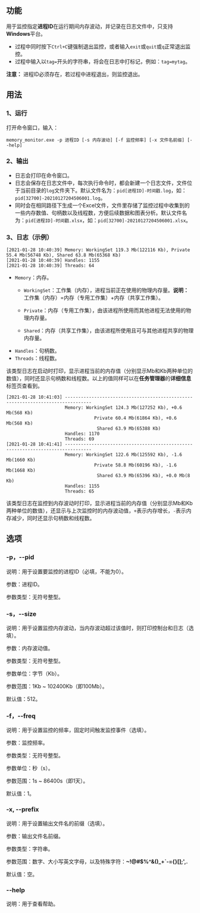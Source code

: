 ## 功能

用于监控指定**进程ID**在运行期间内存波动，并记录在日志文件中，只支持**Windows**平台。

* 过程中同时按下`Ctrl+C`键强制退出监控，或者输入`exit`或`quit`或`q`正常退出监控。
* 过程中输入以`tag=`开头的字符串，将会在日志中打标记，例如：`tag=mytag`。

**注意：** 进程ID必须存在，若过程中进程退出，则监控退出。

## 用法

### 1、运行

打开命令窗口，输入：

```
memory_monitor.exe -p 进程ID [-s 内存波动] [-f 监控频率] [-x 文件名前缀] [--help]
```

### 2、输出

* 日志会打印在命令窗口。
* 日志会保存在日志文件中，每次执行命令时，都会新建一个日志文件，文件位于当前目录的`log`文件夹下。默认文件名为：`pid[进程ID]-时间戳.log`，如：`pid[32700]-20210127204506001.log`。
* 同时会在相同路径下生成一个Excel文件，文件里存储了监控过程中收集到的一些内存数值、句柄数以及线程数，方便后续数据和图表分析。默认文件名为：`pid[进程ID]-时间戳.xlsx`，如：`pid[32700]-20210127204506001.xlsx`。

### 3、日志（示例）

```
[2021-01-28 10:40:39] Memory: WorkingSet 119.3 Mb(122116 Kb), Private 55.4 Mb(56748 Kb), Shared 63.8 Mb(65368 Kb)
[2021-01-28 10:40:39] Handles: 1155
[2021-01-28 10:40:39] Threads: 64
```

* `Memory`：内存。
  * `WorkingSet`：工作集（内存），进程当前正在使用的物理内存量。**说明：** 工作集（内存）=内存（专用工作集）+内存（共享工作集）。

  * `Private`：内存（专用工作集），由该进程所使用而其他进程无法使用的物理内存量。
  * `Shared`：内存（共享工作集），由该进程所使用且可与其他进程共享的物理内存量。
* `Handles`：句柄数。
* `Threads`：线程数。

该类型日志在启动时打印，显示进程当前的内存值（分别显示Mb和Kb两种单位的数值），同时还显示句柄数和线程数。以上的值同样可以在**任务管理器**的**详细信息**标签页查看到。

```
[2021-01-28 10:41:03] --------------------------------------------------------------------------------
                      Memory: WorkingSet 124.3 Mb(127252 Kb), +0.6 Mb(568 Kb)
                                 Private 60.4 Mb(61864 Kb), +0.6 Mb(568 Kb)
                                  Shared 63.9 Mb(65388 Kb)
                      Handles: 1170
                      Threads: 69
[2021-01-28 10:41:41] --------------------------------------------------------------------------------
                      Memory: WorkingSet 122.6 Mb(125592 Kb), -1.6 Mb(1660 Kb)
                                 Private 58.8 Mb(60196 Kb), -1.6 Mb(1668 Kb)
                                  Shared 63.9 Mb(65396 Kb), +0.0 Mb(8 Kb)
                      Handles: 1155
                      Threads: 65
```

该类型日志在监控到内存波动时打印，显示进程当前的内存值（分别显示Mb和Kb两种单位的数值），还显示与上次监控时的内存波动值，`+`表示内存增长，`-`表示内存减少，同时还显示句柄数和线程数。

## 选项

### -p，--pid

说明：用于设置要监控的进程ID（必填，不能为0）。

参数：进程ID。

参数类型：无符号整型。

### -s，--size

说明：用于设置监控内存波动，当内存波动超过该值时，则打印控制台和日志（选填）。

参数：内存波动值。

参数类型：无符号整型。

参数单位：字节（Kb）。

参数范围：1Kb ~ 102400Kb（即100Mb）。

默认值：512。

### -f，--freq

说明：用于设置监控的频率，固定时间触发监控事件（选填）。

参数：监控频率。

参数类型：无符号整型。

参数单位：秒（s）。

参数范围：1s ~ 86400s（即1天）。

默认值：1。

### -x, --prefix

说明：用于设置输出文件名的前缀（选填）。

参数：输出文件名前缀。

参数类型：字符串。

参数范围：数字、大小写英文字母，以及特殊字符：**~!@#$%^&()_+`-={}[];',.**

默认值：空。

### --help

说明：用于查看帮助。
